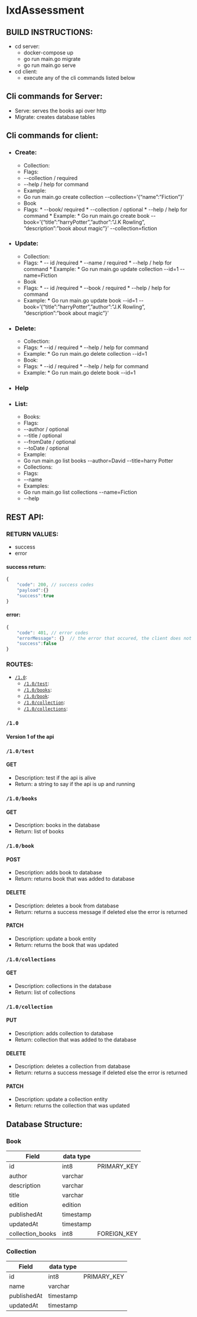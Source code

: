 # lxdAssessment

## BUILD INSTRUCTIONS:

* cd server:
   -  docker-compose up
   -  go run main.go migrate
   -  go run main.go serve
* cd client:
   - execute any of the cli commands listed below


## Cli commands for Server:

*   Serve: serves the books api over http
*   Migrate: creates database tables

## Cli commands for client:



*   ### Create:
    *   Collection:
     *   Flags:
      *   --collection / required
      *   --help / help for command
     *   Example:
      *   Go run main.go create collection --collection=’{“name”:”Fiction”}’
    *   Book
      *   Flags:
         *   --book/ required
         *   --collection / optional
         *   --help / help for command
        *   Example:
         *   Go run main.go create book --book=’{“title”:”harryPotter”,”author”:”J.K Rowling”, “description”:”book about magic”}’ --collection=fiction
*   ### Update:
    *   Collection:
       *   Flags:
         *   -- id /required
         *   --name / required
         *   --help / help for command
        *   Example:
         *   Go run main.go update collection --id=1 --name=Fiction 
    *   Book
       *   Flags:
         *   -- id /required
         *   --book / required
         *   --help / help for command
      *   Example:
         *  Go run main.go update book --id=1 --book=’{“title”:”harryPotter”,”author”:”J.K Rowling”, “description”:”book about magic”}’ 
    
*   ### Delete:
    *   Collection:
      *   Flags:
         *   --id / required
         *   --help / help for command
      *   Example:
         *   Go run main.go delete collection --id=1
    *   Book:
       *   Flags:
         *   --id / required
         *   --help / help for command
       *    Example:
         *   Go run main.go delete book --id=1
    
*   ### Help
*   ### List:
    *   Books:
     *   Flags:
      *   --author / optional
      *   --title / optional
      *   --fromDate / optional
      *   --toDate  / optional
     *   Example:
      *   Go run main.go list books --author=David --title=harry Potter
    *   Collections:
     *   Flags:
      *   --name
     *   Examples:
      *   Go run main.go list collections --name=Fiction
    *   --help

## REST API:
 
### RETURN VALUES:
   - success
   - error
#### success return:

```js
{
    "code": 200, // success codes
    "payload":{}
    "success":true
}
```

#### error:

```js
{
    "code": 401, // error codes
    "errorMessage": {}  // the error that occured, the client does not have to know about alot of these for security
    "success":false
}
```


### ROUTES:
   - [`/1.0`](###1.0):
      * [`/1.0/test`](###test):
      * [`/1.0/books`](###books):
      * [`/1.0/book`](###book): 
      * [`/1.0/collection`](###collection):
      * [`/1.0/collections`](###collections):


### `/1.0`
#### Version 1 of the api

### `/1.0/test`
#### GET
 * Description: test if the api is alive
 * Return: a string to say if the api is up and running

### `/1.0/books`
#### GET
 * Description: books in the database
 * Return: list of books


### `/1.0/book`
#### POST
 * Description: adds book to database
 * Return: returns book that was added to database

#### DELETE
 * Description: deletes a book from database
 * Return: returns a success message if deleted else the error is returned

#### PATCH
 * Description: update a book entity
 * Return: returns the book that was updated


### `/1.0/collections`
#### GET
 * Description: collections in the database
 * Return: list of collections

### `/1.0/collection`
#### PUT
 * Description: adds collection to database
 * Return: collection that was added to the database

#### DELETE
 * Description: deletes a collection from database
 * Return: returns a success message if deleted else the error is returned

#### PATCH
 * Description: update a collection entity
 * Return: returns the collection that was updated


 ## Database Structure:

### Book
| Field       	   | data type 	|             	|
|----------------	|-------------	|-------------	|
| id          	   | int8      	| PRIMARY_KEY 	|
| author      	   | varchar   	|             	|
| description 	   | varchar   	|             	|
| title       	   | varchar   	|             	|
| edition       	| edition   	|             	|
| publishedAt   	| timestamp 	|             	|
| updatedAt   	   | timestamp 	|             	|
| collection_books| int8         | FOREIGN_KEY  |

### Collection
| Field     	| data type 	|             	|
|-----------	|-----------	|-------------	|
| id        	| int8      	| PRIMARY_KEY 	|
| name      	| varchar   	|             	|
| publishedAt 	| timestamp 	|             	|
| updatedAt 	| timestamp 	|             	|
